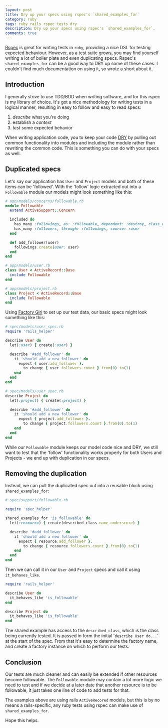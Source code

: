 ```yaml
---
layout: post
title: Dry up your specs using rspec's `shared_examples_for`
category: ruby
tags: ruby rails rspec tests dry
description: Dry up your specs using rspec's `shared_examples_for`.
comments: true
---
```


[Rspec](http://rspec.info/) is great for writing tests in `ruby`,  providing a nice DSL for testing expected behaviour. However, as a test suite grows, you may find yourself writing a lot of boiler plate and even duplicating specs.  Rspec's `shared_examples_for` can be a good way to DRY up some of these cases. I couldn't find much documentation on using it, so wrote a short about it.

## Introduction

I generally strive to use TDD/BDD when writing software, and for this rspec is my library of choice. It's got a nice methodology for writing tests in a logical manner, resulting in easy to follow and easy to read specs:

1. _describe_ what you're doing
2. establish a _context_
3. _test_ some expected behavior

When writing application code, you to keep your code [DRY](https://en.wikipedia.org/wiki/Don%27t_repeat_yourself) by pulling out common functionality into modules and including the module rather than rewriting the common code. This is something you can do with your specs as well.

## Duplicated specs

Let's say our application has `User` and `Project` models and both of these items can be 'followed'. With the 'follow' logic extracted out into a `Followable` module our models might look something like this:

```ruby
# app/models/concerns/followable.rb
module Followable
  extend ActiveSupport::Concern

  included do
    has_many :followings, as: :followable, dependent: :destroy, class_name: 'Follow'
    has_many :followers, through: :followings, source: :user
  end

  def add_follower(user)
    followings.create(user: user)
  end
end

# app/models/user.rb
class User < ActiveRecord::Base
  include Followable
end

# app/models/project.rb
class Project < ActiveRecord::Base
  include Followable
end
```

Using [Factory Girl](https://github.com/thoughtbot/factory_girl) to set up our test data, our basic specs might look something like this:

```ruby
# spec/models/user_spec.rb
require 'rails_helper'

describe User do
  let(:user) { create(:user) }

  describe '#add_follower' do
    it 'should add a new follower' do
      expect { user.add_follower }.
        to change { user.followers.count }.from(0).to(1)
    end
  end
end

# spec/models/user_spec.rb
describe Project do
  let(:project) { create(:project) }

  describe '#add_follower' do
    it 'should add a new follower' do
      expect { project.add_follower }.
        to change { project.followers.count }.from(0).to(1)
    end
  end
end
```

While our `Followable` module keeps our model code nice and DRY, we still want to test that the 'follow' functionality works properly for both Users and Projects - we end up with duplication in our specs.

## Removing the duplication

Instead, we can pull the duplicated spec out into a reusable block using `shared_examples_for`:

```ruby
# spec/support/followable.rb

require 'spec_helper'

shared_examples_for 'is_followable' do
  let(:resource) { create(described_class.name.underscore) }

  describe '#add_follower' do
    it 'should add a new follower' do
      expect { resource.add_follower }.
        to change { resource.followers.count }.from(0).to(1)
    end
  end
end
```
Then we can call it in our `User` and `Project` specs and call it using `it_behaves_like`.

```ruby
require 'rails_helper'

describe User do
  it_behaves_like 'is_followable'
end

describe Project do
  it_behaves_like 'is_followable'
end
```
The shared example has access to the `described_class`, which is the class being currently tested. It is passed in form the initial '`describe User do...`' at the start of the spec. From that it's easy to determine the factory name, and create a factory instance on which to perform our tests.

## Conclusion

Our tests are much cleaner and can easily be extended if other resources become followable. The `Followable` module may contain a lot more logic we need to test and if we decide at a later date that another resource is to be followable, it just takes one line of code to add tests for that.

The examples above are using rails `ActiveRecored` models, but this is by no means a rails-specific, any ruby tests using rspec can make use of `shared_examples_for`.

Hope this helps.
